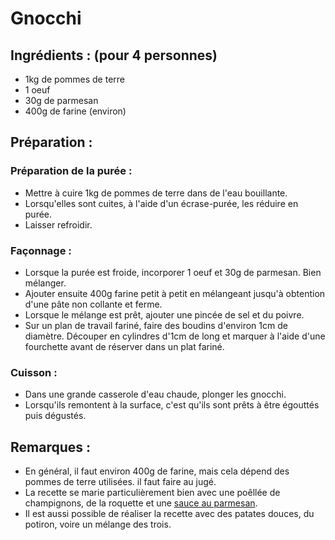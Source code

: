 # Gnocchi

## Ingrédients : (pour 4 personnes)
* 1kg de pommes de terre
* 1 oeuf
* 30g de parmesan
* 400g de farine (environ)

## Préparation :

### Préparation de la purée :
* Mettre à cuire 1kg de pommes de terre dans de l'eau bouillante.
* Lorsqu'elles sont cuites, à l'aide d'un écrase-purée, les réduire en purée.
* Laisser refroidir.

### Façonnage :
* Lorsque la purée est froide, incorporer 1 oeuf et 30g de parmesan. Bien mélanger.
* Ajouter ensuite 400g farine petit à petit en mélangeant jusqu'à obtention d'une pâte non collante et ferme.
* Lorsque le mélange est prêt, ajouter une pincée de sel et du poivre.
* Sur un plan de travail fariné, faire des boudins d'environ 1cm de diamètre. Découper en cylindres d'1cm de long et marquer à l'aide d'une fourchette avant de réserver dans un plat fariné.

### Cuisson :
* Dans une grande casserole d'eau chaude, plonger les gnocchi.
* Lorsqu'ils remontent à la surface, c'est qu'ils sont prêts à être égouttés puis dégustés.

## Remarques :
* En général, il faut environ 400g de farine, mais cela dépend des pommes de terre utilisées. il faut faire au jugé.
* La recette se marie particulièrement bien avec une poêllée de champignons, de la roquette et une [sauce au parmesan](https://github.com/barthelemy-simon/recettes/blob/master/04%20-%20Sauces/sauce_parmesan.md).
* Il est aussi possible de réaliser la recette avec des patates douces, du potiron, voire un mélange des trois.